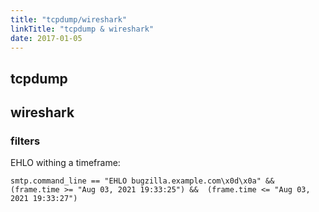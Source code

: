 ```yaml
---
title: "tcpdump/wireshark"
linkTitle: "tcpdump & wireshark"
date: 2017-01-05
---
```


## tcpdump


## wireshark

### filters

EHLO withing a timeframe:

```
smtp.command_line == "EHLO bugzilla.example.com\x0d\x0a" && (frame.time >= "Aug 03, 2021 19:33:25") &&  (frame.time <= "Aug 03, 2021 19:33:27")
```
